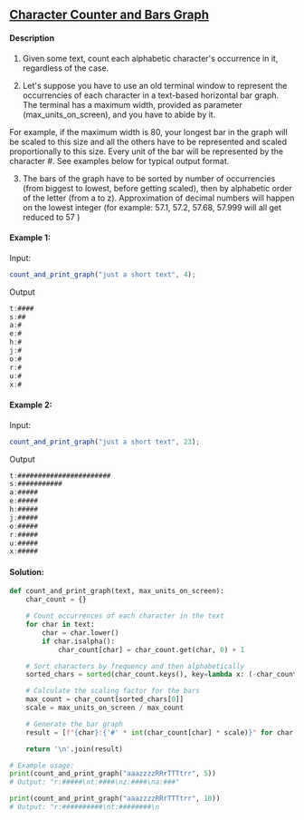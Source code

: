 ## [Character Counter and Bars Graph](https://www.codewars.com/kata/5826773bfad36332bf0002f9)

#### Description

1. Given some text, count each alphabetic character's occurrence in it, regardless of the case.

2. Let's suppose you have to use an old terminal window to represent the occurrencies of each character in a text-based horizontal bar graph. The terminal has a maximum width, provided as parameter (max_units_on_screen), and you have to abide by it.

For example, if the maximum width is 80, your longest bar in the graph will be scaled to this size and all the others have to be represented and scaled proportionally to this size. Every unit of the bar will be represented by the character #. See examples below for typical output format.

3. The bars of the graph have to be sorted by number of occurrencies (from biggest to lowest, before getting scaled), then by alphabetic order of the letter (from a to z). Approximation of decimal numbers will happen on the lowest integer (for example: 57.1, 57.2, 57.68, 57.999 will all get reduced to 57 )

#### Example 1:

Input:

```js
count_and_print_graph("just a short text", 4);
```

Output

```js
t:####
s:##
a:#
e:#
h:#
j:#
o:#
r:#
u:#
x:#
```

#### Example 2:

Input:

```js
count_and_print_graph("just a short text", 23);
```

Output

```js
t:#######################
s:###########
a:#####
e:#####
h:#####
j:#####
o:#####
r:#####
u:#####
x:#####
```

#### Solution:

```python
def count_and_print_graph(text, max_units_on_screen):
    char_count = {}

    # Count occurrences of each character in the text
    for char in text:
        char = char.lower()
        if char.isalpha():
            char_count[char] = char_count.get(char, 0) + 1

    # Sort characters by frequency and then alphabetically
    sorted_chars = sorted(char_count.keys(), key=lambda x: (-char_count[x], x))

    # Calculate the scaling factor for the bars
    max_count = char_count[sorted_chars[0]]
    scale = max_units_on_screen / max_count

    # Generate the bar graph
    result = [f"{char}:{'#' * int(char_count[char] * scale)}" for char in sorted_chars]

    return '\n'.join(result)

# Example usage:
print(count_and_print_graph("aaazzzzRRrTTTtrr", 5))
# Output: "r:#####\nt:####\nz:####\na:###"

print(count_and_print_graph("aaazzzzRRrTTTtrr", 10))
# Output: "r:##########\nt:########\n
```
